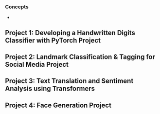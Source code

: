 ### Concepts 
-
## Project 1: Developing a Handwritten Digits Classifier with PyTorch Project

## Project 2:  Landmark Classification & Tagging for Social Media Project

## Project 3: Text Translation and Sentiment Analysis using Transformers

## Project 4:  Face Generation Project
